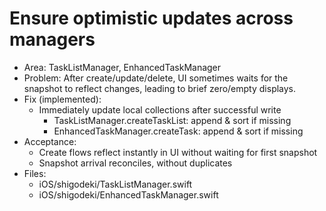 # Ensure optimistic updates across managers

- Area: TaskListManager, EnhancedTaskManager
- Problem: After create/update/delete, UI sometimes waits for the snapshot to reflect changes, leading to brief zero/empty displays.
- Fix (implemented):
  - Immediately update local collections after successful write
    - TaskListManager.createTaskList: append & sort if missing
    - EnhancedTaskManager.createTask: append & sort if missing
- Acceptance:
  - Create flows reflect instantly in UI without waiting for first snapshot
  - Snapshot arrival reconciles, without duplicates
- Files:
  - iOS/shigodeki/TaskListManager.swift
  - iOS/shigodeki/EnhancedTaskManager.swift
